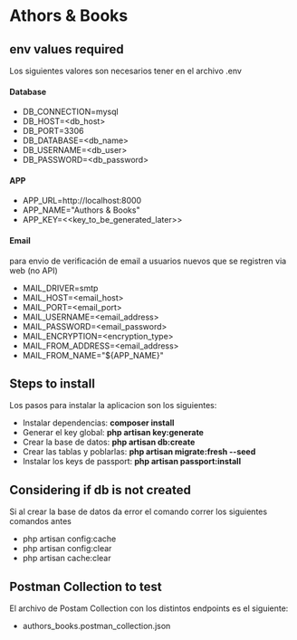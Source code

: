 # Athors & Books

## env values required
Los siguientes valores son necesarios tener en el archivo .env
#### Database
- DB_CONNECTION=mysql
- DB_HOST=<db_host>
- DB_PORT=3306
- DB_DATABASE=<db_name>
- DB_USERNAME=<db_user>
- DB_PASSWORD=<db_password>

#### APP

- APP_URL=http://localhost:8000
- APP_NAME="Authors & Books"
- APP_KEY=<<key_to_be_generated_later>>

#### Email

<p>para envio de verificación de email a usuarios nuevos que se registren via web (no API)</p>

- MAIL_DRIVER=smtp
- MAIL_HOST=<email_host>
- MAIL_PORT=<email_port>
- MAIL_USERNAME=<email_address>
- MAIL_PASSWORD=<email_password>
- MAIL_ENCRYPTION=<encryption_type>
- MAIL_FROM_ADDRESS=<email_address>
- MAIL_FROM_NAME="${APP_NAME}"

## Steps to install

Los pasos para instalar la aplicacion son los siguientes:

- Instalar dependencias: **composer install**
- Generar el key global: **php artisan key:generate**
- Crear la base de datos: **php artisan db:create**
- Crear las tablas y poblarlas: **php artisan migrate:fresh --seed**
- Instalar los keys de passport: **php artisan passport:install**

## Considering if db is not created

Si al crear la base de datos da error el comando correr los siguientes comandos antes
- php artisan config:cache
- php artisan config:clear
- php artisan cache:clear

## Postman Collection to test
El archivo de Postam Collection con los distintos endpoints es el siguiente:
- authors_books.postman_collection.json
